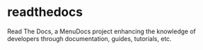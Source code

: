 # readthedocs
Read The Docs, a MenuDocs project enhancing the knowledge of developers through documentation, guides, tutorials, etc.
